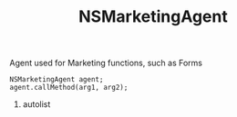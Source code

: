 ﻿---
uid: crmscript_ref_NSMarketingAgent
title: NSMarketingAgent
intellisense: Void.NSMarketingAgent
keywords: NSMarketingAgent
so.topic: reference
---

Agent used for Marketing functions, such as Forms

```crmscript
NSMarketingAgent agent;
agent.callMethod(arg1, arg2);
```

1. autolist

